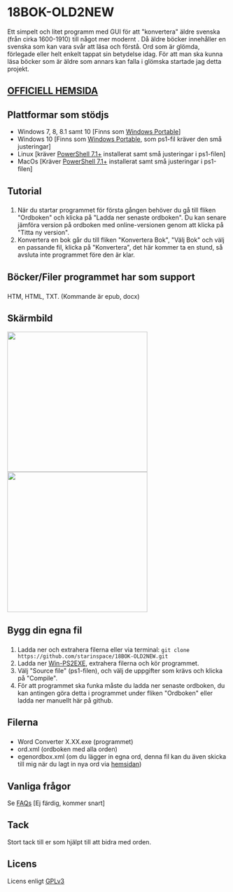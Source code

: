 # 18BOK-OLD2NEW
Ett simpelt och litet programm med GUI för att "konvertera" äldre svenska (från cirka 1600-1910) till något mer modernt . Då äldre böcker innehåller en svenska som kan vara svår att läsa och förstå. Ord som är glömda, förlegade eller helt enkelt tappat sin betydelse idag. För att man ska kunna läsa böcker som är äldre som annars kan falla i glömska startade jag detta projekt.

## [OFFICIELL HEMSIDA](https://18bok.blogspot.com)

## Plattformar som stödjs

* Windows 7, 8, 8.1 samt 10 [Finns som [Windows Portable](https://github.com/starinspace/18BOK-OLD2NEW/releases)]
* Windows 10 [Finns som [Windows Portable](https://github.com/starinspace/18BOK-OLD2NEW/releases), som ps1-fil kräver den små justeringar]
* Linux [kräver [PowerShell 7.1+](https://docs.microsoft.com/sv-se/powershell/scripting/install/installing-powershell-core-on-linux?view=powershell-7.1) installerat samt små justeringar i ps1-filen]
* MacOs [Kräver [PowerShell 7.1+](https://docs.microsoft.com/sv-se/powershell/scripting/install/installing-powershell-core-on-macos?view=powershell-7.1) installerat samt små justeringar i ps1-filen]

## Tutorial

###
1. När du startar programmet för första gången behöver du gå till fliken "Ordboken" och klicka på "Ladda ner senaste ordboken". Du kan senare jämföra version på ordboken med online-versionen genom att klicka på "Titta ny version".
2. Konvertera en bok går du till fliken "Konvertera Bok", "Välj Bok" och välj en passande fil, klicka på "Konvertera", det här kommer ta en stund, så avsluta inte programmet före den är klar.

## Böcker/Filer programmet har som support

###
HTM, HTML, TXT. (Kommande är epub, docx)

## Skärmbild
<img border="0" data-original-height="604" data-original-width="927" src="https://1.bp.blogspot.com/-p_digNR7S1w/YI7IQ3nfIgI/AAAAAAAAE8I/nQwlnnjZkZsbeXc9J3IlOn5swgIMjMbUQCNcBGAsYHQ/s320/01.PNG" width="320" /> <img border="0" data-original-height="604" data-original-width="927" src="https://1.bp.blogspot.com/-aoMbIWzdAek/YI7IQ3muelI/AAAAAAAAE8E/HoGbo-9xUBMcndX8mCK9jst67Vj0IJtWgCNcBGAsYHQ/s320/02.PNG" width="320" />

## Bygg din egna fil

### 
1. Ladda ner och extrahera filerna eller via terminal: `git clone https://github.com/starinspace/18BOK-OLD2NEW.git`
2. Ladda ner [Win-PS2EXE](https://github.com/MScholtes/PS2EXE), extrahera filerna och kör programmet.
3. Välj "Source file" (ps1-filen), och välj de uppgifter som krävs och klicka på "Compile".
4. För att programmet ska funka måste du ladda ner senaste ordboken, du kan antingen göra detta i programmet under fliken "Ordboken" eller ladda ner manuellt här på github.

## Filerna

###
* Word Converter X.XX.exe (programmet)
* ord.xml (ordboken med alla orden)
* egenordbox.xml (om du lägger in egna ord, denna fil kan du även skicka till mig när du lagt in nya ord via [hemsidan](http://18bok.blogspot.se))

## Vanliga frågor
Se [FAQs](docs/faqs.md) [Ej färdig, kommer snart]

## Tack
Stort tack till er som hjälpt till att bidra med orden.

## Licens
Licens enligt [GPLv3](https://www.gnu.org/licenses/gpl-3.0.en.html)

